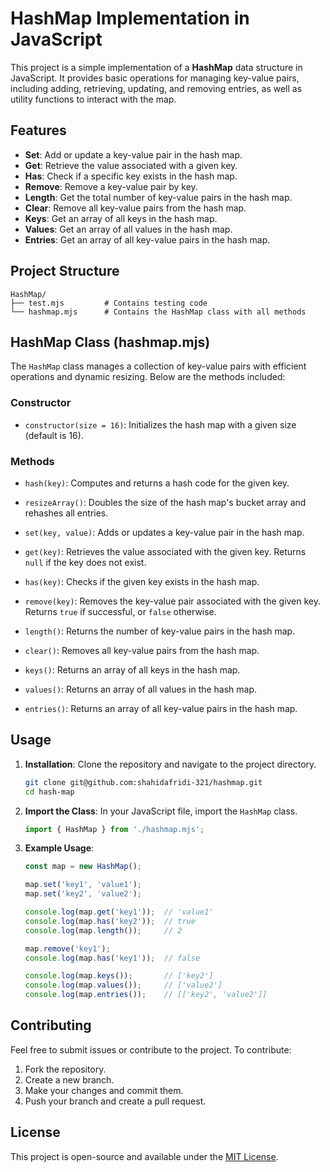 # HashMap Implementation in JavaScript

This project is a simple implementation of a **HashMap** data structure in JavaScript. It provides basic operations for managing key-value pairs, including adding, retrieving, updating, and removing entries, as well as utility functions to interact with the map.

## Features

- **Set**: Add or update a key-value pair in the hash map.
- **Get**: Retrieve the value associated with a given key.
- **Has**: Check if a specific key exists in the hash map.
- **Remove**: Remove a key-value pair by key.
- **Length**: Get the total number of key-value pairs in the hash map.
- **Clear**: Remove all key-value pairs from the hash map.
- **Keys**: Get an array of all keys in the hash map.
- **Values**: Get an array of all values in the hash map.
- **Entries**: Get an array of all key-value pairs in the hash map.

## Project Structure

```plaintext
HashMap/
├── test.mjs         # Contains testing code 
└── hashmap.mjs      # Contains the HashMap class with all methods
```

## HashMap Class (hashmap.mjs)

The `HashMap` class manages a collection of key-value pairs with efficient operations and dynamic resizing. Below are the methods included:

### Constructor

- `constructor(size = 16)`: Initializes the hash map with a given size (default is 16).

### Methods

- `hash(key)`: Computes and returns a hash code for the given key.

- `resizeArray()`: Doubles the size of the hash map's bucket array and rehashes all entries.

- `set(key, value)`: Adds or updates a key-value pair in the hash map.

- `get(key)`: Retrieves the value associated with the given key. Returns `null` if the key does not exist.

- `has(key)`: Checks if the given key exists in the hash map.

- `remove(key)`: Removes the key-value pair associated with the given key. Returns `true` if successful, or `false` otherwise.

- `length()`: Returns the number of key-value pairs in the hash map.

- `clear()`: Removes all key-value pairs from the hash map.

- `keys()`: Returns an array of all keys in the hash map.

- `values()`: Returns an array of all values in the hash map.

- `entries()`: Returns an array of all key-value pairs in the hash map.

## Usage

1. **Installation**: Clone the repository and navigate to the project directory.
   ```bash
   git clone git@github.com:shahidafridi-321/hashmap.git
   cd hash-map
   ```

2. **Import the Class**: In your JavaScript file, import the `HashMap` class.
   ```javascript
   import { HashMap } from './hashmap.mjs';
   ```

3. **Example Usage**:
   ```javascript
   const map = new HashMap();

   map.set('key1', 'value1');
   map.set('key2', 'value2');

   console.log(map.get('key1'));  // 'value1'
   console.log(map.has('key2'));  // true
   console.log(map.length());     // 2

   map.remove('key1');
   console.log(map.has('key1'));  // false

   console.log(map.keys());       // ['key2']
   console.log(map.values());     // ['value2']
   console.log(map.entries());    // [['key2', 'value2']]
   ```

## Contributing

Feel free to submit issues or contribute to the project. To contribute:

1. Fork the repository.
2. Create a new branch.
3. Make your changes and commit them.
4. Push your branch and create a pull request.

## License

This project is open-source and available under the [MIT License](LICENSE).

